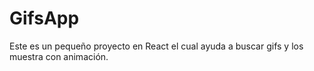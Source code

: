 # GifsApp
Este es un pequeño proyecto en React el cual ayuda a buscar gifs y los muestra con animación.
